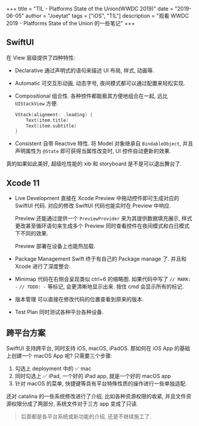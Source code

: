 +++
title = "TIL - Platforms State of the Union(WWDC 2019)"
date = "2019-06-05"
author = "Joeytat"
tags = ["iOS", "TIL"]
description = "观看 WWDC 2019 - Platforms State of the Union 的一些笔记"
+++

## SwiftUI 
在 View 层级提供了四种特性:
- Declarative
  通过声明式的语句来描述 UI 布局, 样式, 动画等.

- Automatic
  可交互形动画, 动态字号, 夜间模式都可以通过配置来轻松实现. 
  
- Compositional
  组合性. 各种控件都能极其方便地组合在一起, 远比 `UIStackView` 方便.
  
  ```swift
  VStack(alignment: .leading) {
      Text(item.title)
      Text(item.subtitle)
  }
  ```
- Consistent
  自带 Reactive 特性.  将 Model 对象继承自 `BindableObject`, 并且声明属性为 `@State` 即可获得当属性改变时, UI 控件自动更新的效果.
  
真的如果如此美好, 超级吃性能的 xib 和 storyboard 是不是可以退出舞台了.

## Xcode 11
- Live Development
  直接在 Xcode Preview 中拖动控件即可生成对应的 SwiftUI 代码. 对应的修改 SwiftUI 代码也能实时在 Preview 中响应.

  Preview 还能通过提供一个 `PreviewProvider` 来为其提供数据填充展示, 样式更改甚至循环语句来生成多个 Preview 同时查看控件在夜间模式和白日模式下不同的效果.

  Preview 部署在设备上也能热加载.

- Package Management
  Swift 终于有自己的 Package manage 了. 并且和 Xcode 进行了深度整合.
  
- Minimap
    代码在右侧会呈现类似 ctrl+6 的缩略图. 
    如果代码中写了 `// MARK: -` `// TODO: -` 等标记, 会更清晰地显示出来. 按住 cmd 会显示所有的标记.
    
- 版本管理
  可以直接在修改代码的位置查看到原来的版本.
  
- Test Plan
  同时测试各种平台各种设备.
  
## 跨平台方案
SwiftUI 支持跨平台,  同时支持 iOS, macOS, iPadOS. 那如何在 iOS App 的基础上创建一个 macOS App 呢? 只需要三个步骤: 
1. 勾选上 deployment 中的 ✅ mac   
2. 同时勾选上 ✅ iPad, 一个好的 iPad app, 就是一个好的 macOS app  
3. 针对 macOS 的菜单, 快捷键等具有平台特殊性质的操作进行一些单独适配.  

还对 catalina 的一些系统修改进行了介绍, 比如各种资源权限的收紧, 并且文件资源权限分成了两部分, 系统文件对于三方 app 变成了只读.

> 后面都是各平台系统或新功能的介绍, 还是不继续施工了. 